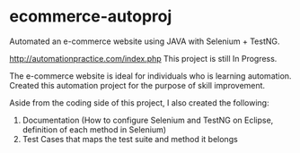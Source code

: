 # ecommerce-autoproj
Automated an e-commerce website using JAVA with Selenium + TestNG.

http://automationpractice.com/index.php
This project is still In Progress.

The e-commerce website is ideal for individuals who is learning automation.
Created this automation project for the purpose of skill improvement.

Aside from the coding side of this project, I also created the following:
1. Documentation (How to configure Selenium and TestNG on Eclipse, definition of each method in Selenium)
2. Test Cases that maps the test suite and method it belongs
